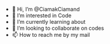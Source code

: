 - 👋 Hi, I’m @CiamakCiamand
- 👀 I’m interested in Code
- 🌱 I’m currently learning about
- 💞️ I’m looking to collaborate on codes
- 📫 How to reach me by my mail

<!---
CiamakCiamand/CiamakCiamand is a ✨ special ✨ repository because its `README.md` (this file) appears on your GitHub profile.
You can click the Preview link to take a look at your changes.
--->
